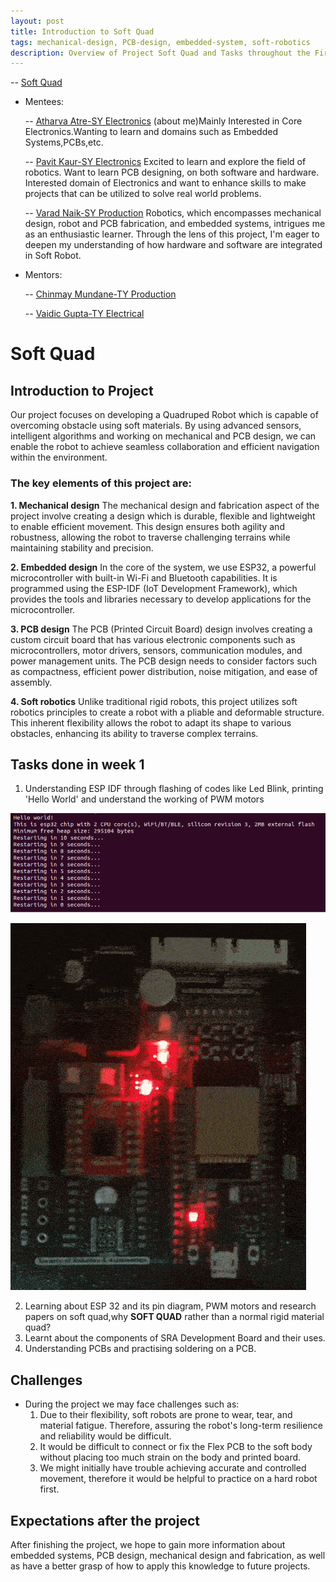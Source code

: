 ```yaml
---
layout: post
title: Introduction to Soft Quad 
tags: mechanical-design, PCB-design, embedded-system, soft-robotics
description: Overview of Project Soft Quad and Tasks throughout the First Week
---
```

-- [Soft Quad](https://github.com/pavit15/softquad)
- Mentees:

    -- [Atharva Atre-SY Electronics](https://github.com/AtharvaAtre)
(about me)Mainly Interested in Core Electronics.Wanting to learn and domains such as Embedded Systems,PCBs,etc.

    -- [Pavit Kaur-SY Electronics](https://github.com/pavit15)
Excited to learn and explore the field of robotics. Want to learn PCB designing, on both software and hardware. Interested domain of Electronics and want to enhance skills to make projects that can be utilized to solve real world problems.

    -- [Varad Naik-SY Production](https://github.com/VaradNaik921)
Robotics, which encompasses mechanical design, robot and PCB fabrication, and embedded systems, intrigues me as an enthusiastic learner. Through the lens of this project, I'm eager to deepen my understanding of how hardware and software are integrated in Soft Robot.

- Mentors:

    -- [Chinmay Mundane-TY Production](https://github.com/ChinmayMundane)

    -- [Vaidic Gupta-TY Electrical](https://github.com/Vaidicgupta)

# Soft Quad

## Introduction to Project
Our project focuses on developing a Quadruped Robot which is capable of overcoming obstacle using soft materials. By using advanced sensors,  intelligent algorithms and working on mechanical and PCB design, we can enable the robot to achieve seamless collaboration and efficient navigation within the environment.

### **The key elements of this project are:**
**1. Mechanical design**
The mechanical design and fabrication aspect of the project involve creating a design which is durable, flexible and lightweight to enable efficient movement. This design ensures both agility and robustness, allowing the robot to traverse challenging terrains while maintaining stability and precision. 

**2. Embedded design**
In the core of the system, we use ESP32, a powerful microcontroller with built-in Wi-Fi and Bluetooth capabilities. It is programmed using the ESP-IDF (IoT Development Framework), which provides the tools and libraries necessary to develop applications for the microcontroller. 

**3. PCB design**
The PCB (Printed Circuit Board) design involves creating a custom circuit board that has various electronic components such as microcontrollers, motor drivers, sensors, communication modules, and power management units. The PCB design needs to consider factors such as compactness, efficient power distribution, noise mitigation, and ease of assembly. 

**4. Soft robotics**
Unlike traditional rigid robots, this project utilizes soft robotics principles to create a robot with a pliable and deformable structure. This inherent flexibility allows the robot to adapt its shape to various obstacles, enhancing its ability to traverse complex terrains.

## Tasks done in week 1
1. Understanding ESP IDF through flashing of codes like Led Blink, printing 'Hello World' and understand the working of PWM motors

![](/assets/posts/Introduction-to-Soft-Quad/HelloWorld.png)

![](/assets/posts/Introduction-to-Soft-Quad/LEDBlink.gif)

2. Learning about ESP 32  and its pin diagram, PWM motors and research papers on soft quad,why **SOFT QUAD** rather than a normal rigid material quad? 
3. Learnt about the components of SRA Development Board and their uses.
4. Understanding PCBs and practising soldering on a PCB.

## Challenges
- During the project we may face challenges such as:
    1. Due to their flexibility, soft robots are prone to wear, tear, and material fatigue. Therefore, assuring the robot's long-term resilience and reliability would be difficult.
    2. It would be difficult to connect or fix the Flex PCB to the soft body without placing too much strain on the body and printed board.
    3. We might initially have trouble achieving accurate and controlled movement, therefore it would be helpful to practice on a hard robot first.


## Expectations after the project
After finishing the project, we hope to gain more information about embedded systems, PCB design, mechanical design and fabrication, as well as have a better grasp of how to apply this knowledge to future projects.
